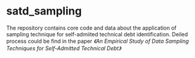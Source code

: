 # satd_sampling
The repository contains core code and data about the application of sampling technique for self-admiited technical debt identification.
Deiled process could be find in the paper _《An Empirical Study of Data Sampling Techniques for Self-Admitted Technical Debt》_
